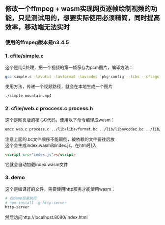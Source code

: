 ## 修改一个ffmpeg + wasm实现网页逐帧绘制视频的功能，只是测试用的，想要实际使用必须精简，同时提高效率，移动端无法实时

### 使用的ffmpeg版本是n3.4.5

### 1. cfile/simple.c  
这个是纯C处理，把一个视频的第一帧保存为pcm图片，编译方法：
```bash
gcc simple.c -lavutil -lavformat -lavcodec `pkg-config --libs --cflags libavutil` `pkg-config --libs --cflags libavformat` `pkg-config --libs --cflags libavcodec` `pkg-config --libs --cflags libswscale` -o simple
```
使用方法，传递一个视频路径，就会在本地生成一个图片
```bash
./simple mountain.mp4
```
### 2. cfile/web.c proccess.c process.h
这个是网页版的核心C代码，使用以下命令编译成wasm：
```bash
emcc web.c process.c ../lib/libavformat.bc ../lib/libavcodec.bc ../lib/libswscale.bc ../lib/libswresample.bc ../lib/libavutil.bc -Os -s WASM=1 -o index.html -s EXTRA_EXPORTED_RUNTIME_METHODS='["ccall", "cwrap"]' -s ALLOW_MEMORY_GROWTH=1 -s TOTAL_MEMORY=16777216
```
注意上面的.bc文件顺序不能颠倒，被依赖的文件要往后放  
这个会生成index.wasm和index.js，在html引入
```html
<script src="index.js"></script>
```
它就会自动加载index.wasm文件

### 3. demo
这个是编译好的文件，需要使用http服务才能使用wasm：
```bash
# 在demo目录执行
# npm install -g http-server
http-server
```
然后访问http://localhost:8080/index.html
